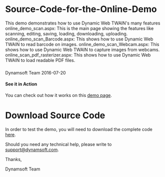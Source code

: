 # Source-Code-for-the-Online-Demo
This demo demonstrates how to use Dynamic Web TWAIN's many features
online_demo_scan.aspx: This is the main page showing the features like scanning, editing, saving, loading, downloading, uploading.
online_demo_scan_Barcode.aspx: This shows how to use Dynamic Web TWAIN to read barcode on images.
online_demo_scan_Webcam.aspx: This shows how to use Dynamic Web TWAIN to capture images from webcams.
online_scan_pdf_rasterizer.aspx: This shows how to use Dynamic Web TWAIN to load readable PDF files.
###
Dynamsoft Team
2016-07-20

#### See it in Action
You can check out how it works on this <a target="_blank" href="https://www.dynamsoft.com/Demo/DWT/online_demo_scan.aspx">demo page</a>.

# Download Source Code

In order to test the demo, you will need to download the complete code <a href="/dynamsoft.com/Samples/DWT/OnlineDemo.zip" target="_blank">here</a>.

Should you need any technical help, please write to 
support@dynamsoft.com.

Thanks,

Dynamsoft Team
